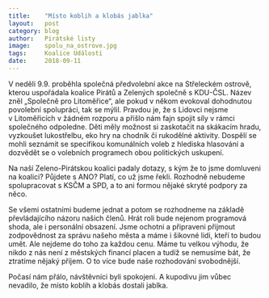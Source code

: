 ```yaml
---
title:    "Místo koblih a klobás jablka"
layout:	  post
category: blog
author:	  Pirátské listy
image:	  spolu_na_ostrove.jpg
tags:	  Koalice Události
date:	  2018-09-11
---
```

V neděli 9.9. proběhla společná předvolební akce na Střeleckém ostrově, kterou uspořádala koalice Pirátů a  Zelených společně s KDU-ČSL. Název zněl „Společně pro Litoměřice“, ale pokud v někom evokoval dohodnutou povolební spolupráci, tak se mýlil. Pravdou je, že s Lidovci nejsme v Litoměřicích v žádném rozporu a přišlo nám fajn spojit síly v rámci společného odpoledne. Děti měly možnost si zaskotačit na skákacím hradu, vyzkoušet lukostřelbu, eko hry na chodník či rukodělné aktivity. Dospělí se mohli seznámit se specifikou komunálních voleb z hlediska hlasování a dozvědět se o volebních programech obou politických uskupení.

Na naší Zeleno-Pirátskou koalici padaly dotazy, s kým že to jsme domluveni na koalici? Půjdete s ANO? Platí, co už jsme řekli. Rozhodně nebudeme spolupracovat s KSČM a SPD, a to ani formou nějaké skryté podpory za něco. 

Se všemi ostatními budeme jednat a potom se rozhodneme na základě převládajícího názoru našich členů. Hrát roli bude nejenom programová shoda, ale i personální obsazení. Jsme ochotni a připraveni přijmout zodpovědnost za správu našeho města a máme i šikovné lidi, kteří to budou umět. Ale nejdeme do toho za každou cenu. Máme tu velkou výhodu, že nikdo z nás není z městských financí placen a tudíž se nemusíme bát, že ztratíme nějaký příjem. O to více bude naše rozhodování svobodnější.

Počasí nám přálo, návštěvníci byli spokojeni. A kupodivu jim vůbec nevadilo, že místo koblih a klobás dostali jablka. 
